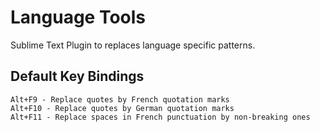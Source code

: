 Language Tools
====================

Sublime Text Plugin to replaces language specific patterns.

Default Key Bindings
--------------------
```
Alt+F9 - Replace quotes by French quotation marks
Alt+F10 - Replace quotes by German quotation marks
Alt+F11 - Replace spaces in French punctuation by non-breaking ones
```

